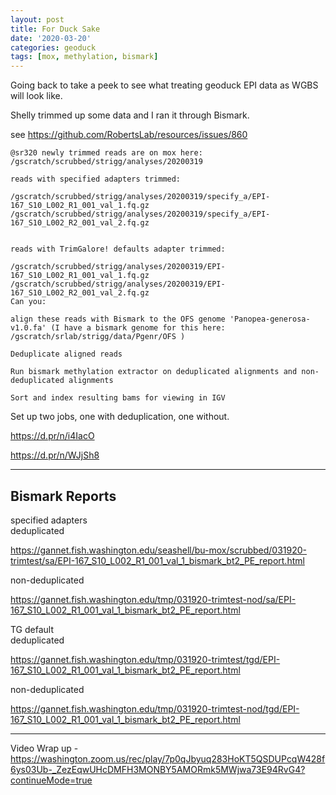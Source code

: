 ```yaml
---
layout: post
title: For Duck Sake
date: '2020-03-20'
categories: geoduck
tags: [mox, methylation, bismark]
---
```



Going back to take a peek to see what treating geoduck EPI data as WGBS will look like.

Shelly trimmed up some data and I ran it through Bismark.

see https://github.com/RobertsLab/resources/issues/860

```
@sr320 newly trimmed reads are on mox here:
/gscratch/scrubbed/strigg/analyses/20200319

reads with specified adapters trimmed:

/gscratch/scrubbed/strigg/analyses/20200319/specify_a/EPI-167_S10_L002_R1_001_val_1.fq.gz
/gscratch/scrubbed/strigg/analyses/20200319/specify_a/EPI-167_S10_L002_R2_001_val_2.fq.gz


reads with TrimGalore! defaults adapter trimmed:

/gscratch/scrubbed/strigg/analyses/20200319/EPI-167_S10_L002_R1_001_val_1.fq.gz
/gscratch/scrubbed/strigg/analyses/20200319/EPI-167_S10_L002_R2_001_val_2.fq.gz
Can you:

align these reads with Bismark to the OFS genome 'Panopea-generosa-v1.0.fa' (I have a bismark genome for this here: /gscratch/srlab/strigg/data/Pgenr/OFS )

Deduplicate aligned reads

Run bismark methylation extractor on deduplicated alignments and non-deduplicated alignments

Sort and index resulting bams for viewing in IGV
```

Set up two jobs, one with deduplication, one without.

https://d.pr/n/i4IacO

https://d.pr/n/WJjSh8

---

## Bismark Reports

specified adapters    
deduplicated

https://gannet.fish.washington.edu/seashell/bu-mox/scrubbed/031920-trimtest/sa/EPI-167_S10_L002_R1_001_val_1_bismark_bt2_PE_report.html


non-deduplicated

https://gannet.fish.washington.edu/tmp/031920-trimtest-nod/sa/EPI-167_S10_L002_R1_001_val_1_bismark_bt2_PE_report.html


TG default   
deduplicated

https://gannet.fish.washington.edu/tmp/031920-trimtest/tgd/EPI-167_S10_L002_R1_001_val_1_bismark_bt2_PE_report.html



non-deduplicated

https://gannet.fish.washington.edu/tmp/031920-trimtest-nod/tgd/EPI-167_S10_L002_R1_001_val_1_bismark_bt2_PE_report.html


---

Video Wrap up - https://washington.zoom.us/rec/play/7p0qJbyuq283HoKT5QSDUPcqW428f6ys03Ub-_ZezEqwUHcDMFH3MONBY5AMORmk5MWjwa73E94RvG4?continueMode=true
